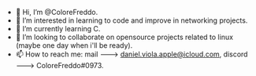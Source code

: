 - 👋 Hi, I’m @ColoreFreddo.
- 👀 I’m interested in learning to code and improve in networking projects.
- 🌱 I’m currently learning C.
- 💞️ I’m looking to collaborate on opensource projects related to linux (maybe one day when i'll be ready).
- 📫 How to reach me: mail ---> daniel.viola.apple@icloud.com, discord ---> ColoreFreddo#0973.

<!---
ColoreFreddo/ColoreFreddo is a ✨ special ✨ repository because its `README.md` (this file) appears on your GitHub profile.
You can click the Preview link to take a look at your changes.
--->
